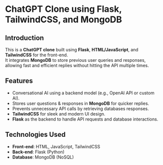# ChatGPT Clone using Flask, TailwindCSS, and MongoDB

## Introduction
This is a **ChatGPT clone** built using **Flask**, **HTML/JavaScript**, and **TailwindCSS** for the front-end.  
It integrates **MongoDB** to store previous user queries and responses, allowing fast and efficient replies without hitting the API multiple times.

## Features
- Conversational AI using a backend model (e.g., OpenAI API or custom AI).
- Stores user questions & responses in **MongoDB** for quicker replies.
- Prevents unnecessary API calls by retrieving databases responses.
- **TailwindCSS** for sleek and modern UI design.
- **Flask** as the backend to handle API requests and database interactions.

## Technologies Used
- **Front-end**: HTML, JavaScript, TailwindCSS
- **Back-end**: Flask (Python)
- **Database**: MongoDB (NoSQL)

